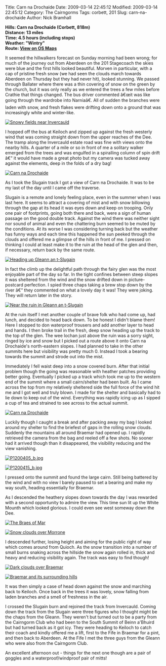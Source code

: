 Title: Carn na Drochaide
Date: 2009-03-14 22:45:12
Modified: 2009-03-14 22:45:12
Category: The Cairngorms
Tags: corbett, 201
Slug: carn-na-drochaide
Author: Nick Bramhall

**Hills: Carn na Drochaide (Corbett, 818m)  
Distance: 13 miles  
Time: 4.5 hours (including stops)  
Weather: "Wintry"  
Route: [View on OS Maps](https://www.invertedworld.co.uk/hillwalking/trip/299)**

It seemed the hillwalkers forecast on Sunday morning had been wrong; for much of the journey out from Aberdeen on the 201 Stagecoach the skies were blue and the first hills looked beautiful. Morven in particular, with a cap of pristine fresh snow (we had seen the clouds march towards Aberdeen on Thursday but they had never hit), looked stunning. We passed through Ballater where there was a thin covering of snow on the green by the church, but it was only really as we entered the trees a few miles before Crathie that things changed. The bus driver commented â€œit was like going through the wardrobe into Narniaâ€. All of sudden the branches were laden with snow, and fresh flakes were drifting down onto a ground that was increasingly white and winter-like.

<!--more-->

[![Snowy fields near Invercauld](http://farm4.static.flickr.com/3581/3339222862_010b0aa0e5_b.jpg)](http://www.flickr.com/photos/53725815@N00/3339222862)

I hopped off the bus at Keiloch and zipped up against the fresh westerly wind that was coming straight down from the upper reaches of the Dee. The tramp along the Invercauld estate road was fine with views onto the nearby hills. A quarter of a mile or so in front of me a solitary walker emerged from the trees and was engulfed in a spiralling column of spin drift â€“ it would have made a great photo but my camera was tucked away against the elements, deep in the folds of a dry bag!

[![Carn na Drochaide](http://farm4.static.flickr.com/3335/3339227208_eb3d791918_b.jpg)](http://www.flickr.com/photos/53725815@N00/3339227208)

As I took the Slugain track I got a view of Carn na Drochaide. It was to be my last of the day until I came off the traverse.

Slugain is a remote and lonely feeling place, even in the summer when I was last here. It seems to attract a covering of mist and with snow billowing through the gap at its head it was eyes down and keep on trooping. Only one pair of footprints, going both there and back, were a sign of human passage on the good double track. Against the wind there was neither sight nor sound of animal and even the chattering burn seemed to be muted by the conditions. At its worse I was considering turning back but the weather has funny ways and each time this happened the sun peeked through the clouds and offered me a glimpse of the hills in front of me. I pressed on thinking I could at least make it to the ruin at the head of the glen and then, if necessary, return back by the same route.

[![Heading up Gleann an t-Slugain](http://farm4.static.flickr.com/3553/3339237414_e3fdc33d78_b.jpg)](http://www.flickr.com/photos/53725815@N00/3339237414)

In fact the climb up the delightful path through the fairy glen was the most enjoyable part of the day so far. In the tight confines between steep slopes it was sheltered from the wind and the snow drifted down in picture-postcard perfection. I spied three chaps taking a brew stop down by the river â€“ they commented on what a lovely day it was! They were joking. They will return later in the story.

[![Near the ruin in Gleann an t-Slugain](http://farm4.static.flickr.com/3342/3338412613_a561515f80_b.jpg)](http://www.flickr.com/photos/53725815@N00/3338412613)

At the ruin itself I met another couple of brave folk who had come up, had lunch, and decided to head back down. To be honest I didn't blame them! Here I stopped to don waterproof trousers and add another layer to head and hands. I then broke trail in the fresh, deep snow heading up the track to the top of the glen. The wee lochan just above the ruin was a sorry sight, ringed by ice and snow but I picked out a route above it onto Carn na Drochaide's north-eastern slopes. I had planned to take in the other summits here but visibility was pretty much 0. Instead I took a bearing towards the summit and strode out into the mist.

Immediately I fell waist deep into a snow covered burn.  After that initial problem though the going was reasonable with heather patches providing better going. Eventually I picked up a track which took me up to the western end of the summit where a small cairn/shelter had been built. As I came across the top from my relatively sheltered side the full force of the wind hit me and I got well and truly blown. I made for the shelter and basically had to lie down to keep out of the wind. Everything was rapidly icing up as I sipped a cup of tea and strained to see across to the actual summit.

[![Carn na Drochaide](http://farm4.static.flickr.com/3319/3338438193_90e96e5b57_b.jpg)](http://www.flickr.com/photos/53725815@N00/3338438193)

Luckily though I caught a break and after packing away my bag I looked around my shelter to find the briefest of gaps in the rolling snow clouds. Suddenly the mountains all around Braemar had opened up. I rapidly retrieved the camera from the bag and reeled off a few shots. No sooner had it arrived though than it disappeared, the visibility reducing and the view vanishing. 

[![P1200405_b.jpg](http://farm4.static.flickr.com/3306/3339277148_77eb901f77_b.jpg)](http://www.flickr.com/photos/53725815@N00/3339277148)

[![P1200415_b.jpg](http://farm4.static.flickr.com/3307/3338464913_aafdf12899_b.jpg)](http://www.flickr.com/photos/53725815@N00/3338464913)

I pressed onto the summit and found the large cairn. Still being battered by the wind and with no view I barely paused to set a bearing and make my way south, heading essentially for Braemar.

As I descended the heathery slopes down towards the day I was rewarded with a second opportunity to admire the view. This time sun lit up the White Mounth which looked glorious. I could even see west someway down the Dee.

[![The Braes of Mar](http://farm4.static.flickr.com/3657/3338494545_d08f79b5d4_b.jpg)](http://www.flickr.com/photos/53725815@N00/3338494545)

[![Snow clouds over Morrone](http://farm4.static.flickr.com/3334/3339345238_1062068fb0_b.jpg)](http://www.flickr.com/photos/53725815@N00/3339345238)

I descended further, losing height and aiming for the public right of way which comes around from Quioch. As the snow transition into a number of small burns snaking across the hillside the snow again rolled in, thick and heavy and reducing visibility again. The track was easy to find though!

[![Dark clouds over Braemar](http://farm4.static.flickr.com/3622/3339349952_1a63fe7d2f_b.jpg)](http://www.flickr.com/photos/53725815@N00/3339349952)

[![Braemar and its surrounding hills](http://farm4.static.flickr.com/3379/3341005040_2cb6944e4f_b.jpg)](http://www.flickr.com/photos/53725815@N00/3341005040)

It was then simply a case of head down against the snow and marching back to Keiloch. Once back in the trees it was lovely, snow falling from laden branches and a smell of freshness in the air. 

I crossed the Slugain burn and rejoined the track from Invercauld. Coming down the track from the Slugain were three figures who I thought might be the chaps from the Gleann. They weren't but turned out to be a party from the Cairngorm Club who had been to the South Summit of Beinn a'Bhuird but had turned back as it got icy. They were heading to Keiloch to catch their coach and kindly offered me a lift, first to the Fife in Braemar for a pint, and then back to Aberdeen. At the Fife I met the three guys from the Gleann who were also from the Cairngorm Club. 

An excellent afternoon out - things for the next one though are a pair of goggles and a waterproof/windproof pair of mitts!



